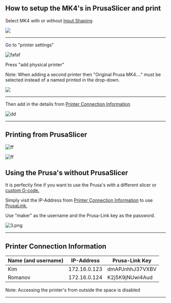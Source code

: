 ## How to setup the MK4's in PrusaSlicer and print

Select MK4 with or without [Input Shaping](https://help.prusa3d.com/article/input-shaper-mk4-xl-mini-_451816)

![](/images/3D-Printers/P4_1.png)

---

Go to "printer settings"

![fafaf](/images/3D-Printers/P4_2.png)

Press "add physical printer"

Note: When adding a second printer then "Original Prusa MK4...." must  be selected instead of a named printed in the drop-down.

![](/images/3D-Printers/P4_2.1.png)

---

Then add in the details from [Printer Connection Information](#printer-connection-information)

![dd](/images/3D-Printers/P4_3.png)

---

## Printing from PrusaSlicer

![ff](/images/3D-Printers/P4_5.png)

![ff](/images/3D-Printers/P4_6.png)

## Using the Prusa's without PrusaSlicer

It is perfectly fine if you want to use the Prusa's with a different slicer or [custom G-code.](https://fullcontrol.xyz/)

Simply visit the IP-Address from [Printer Connection Information](#printer-connection-information) to use [PrusaLink.](https://help.prusa3d.com/guide/wi-fi-and-prusalink-setup-mk4-mk3-9-xl-mini-_413293#416077)

Use "maker" as the username and the Prusa-Link key as the password.

![3.png](/images/3D-Printers/P4_4.png)

---

## Printer Connection Information

| Name (and username) | IP-Address   | Prusa-Link Key  |
| ------------------- | ------------ | --------------- |
| Kim                 | 172.16.0.123 | dmAPJnhhJ37VXBV |
| Romanov             | 172.16.0.124 | K2j5K9jNUwi4Aud |

Note: Accessing the printer's from outside the space is disabled

---
